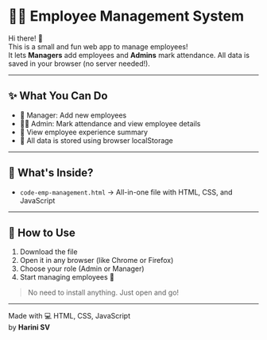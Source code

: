# 👩‍💼 Employee Management System

Hi there! 👋  
This is a small and fun web app to manage employees!  
It lets **Managers** add employees and **Admins** mark attendance. All data is saved in your browser (no server needed!).

---

## ✨ What You Can Do

- 🧑 Manager: Add new employees
- 👨‍💼 Admin: Mark attendance and view employee details
- 📄 View employee experience summary
- 💾 All data is stored using browser localStorage

---

## 📁 What's Inside?

- `code-emp-management.html` → All-in-one file with HTML, CSS, and JavaScript

---

## 🚀 How to Use

1. Download the file
2. Open it in any browser (like Chrome or Firefox)
3. Choose your role (Admin or Manager)
4. Start managing employees 🎉

> No need to install anything. Just open and go!

---

Made with 💻 HTML, CSS, JavaScript  
by **Harini SV**
